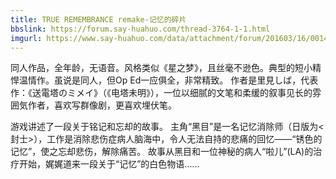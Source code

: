 ```yaml
---
title: TRUE REMEMBRANCE remake-记忆的碎片
bbslink: https://forum.say-huahuo.com/thread-3764-1-1.html
imgurl: https://www.say-huahuo.com/data/attachment/forum/201603/16/001457eve0icwwcej57api.jpg
---
```


同人作品，全年龄，无语音。风格类似《星之梦》，且丝毫不逊色。典型的短小精悍温情作。虽说是同人，但Op Ed一应俱全，非常精致。
作者是里見しば，代表作：《送電塔のミメイ》（《电塔未明》），一位以细腻的文笔和柔缓的叙事见长的雰囲気作者，喜欢写群像剧，更喜欢埋伏笔。

游戏讲述了一段关于铭记和忘却的故事。
主角“黑目”是一名记忆消除师（日版为&lt;封士&gt;），工作是消除悲伤症病人脑海中，令人无法自持的悲痛的回忆——“锈色的记忆”，使之忘却悲伤，解除痛苦。
故事从黑目和一位神秘的病人“啦儿”(LA)的治疗开始，娓娓道来一段关于“记忆”的白色物语……<!--more-->
